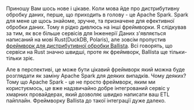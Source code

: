 Приношу Вам шось нове і цікаве. Коли мова йде про дистрибутивну обробку даних, перше, що приходить в голову - це Apache Spark. Spark для мене це щось знайоме, зручне, та призначене для ефективної обробки даних. Тому я рідко дивлюсь на інші фреймворки. Я слідкував за тим, як все більше сервісів для Інженерії Даних з'являється написаний на мові Rust(DuckDB, Polaris), але зовсім пропустив [фреймворк для дистрибутивної обробки Ballista](https://www.confessionsofadataguy.com/ballista-vs-apache-spark-rust-vs-scala/). Всі говорять, що сервіси на Rust значно швидші, проте як фреймворк, Ballista ще тільки-тільки зріє. 

Але в перспективі, це може бути цікавий фреймворк який можна буде розглядати як заміну Apache Spark для деяких випадків. Чому деяких? Тому що Apache Spark - це не просто фреймворк, яким ми користуємось, це вже надзвичайно добре інтегрований сервіс у хмарних провайдерах, який дозволяє швидко написати ваш ETL пайплайн. Фреймворку Ballista до такої інтеграції дуже далеко.